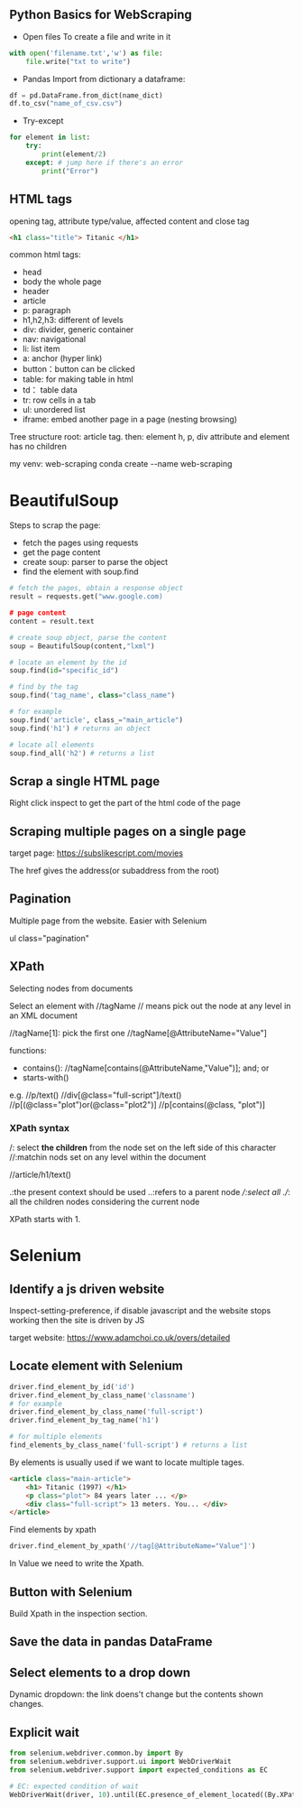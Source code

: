 ## Python Basics for WebScraping

- Open files
To create a file and write in it
```python
with open('filename.txt','w') as file:
    file.write("txt to write")
```
- Pandas
Import from dictionary a dataframe: 
```python
df = pd.DataFrame.from_dict(name_dict)
df.to_csv("name_of_csv.csv")
```

- Try-except
```python
for element in list:
    try:
        print(element/2)
    except: # jump here if there's an error
        print("Error")

```

## HTML tags
opening tag, attribute type/value, affected content and close tag
```html
<h1 class="title"> Titanic </h1>
```

common html tags:
- head
- body the whole page
- header
- article
- p: paragraph
- h1,h2,h3: different of levels
- div: divider, generic container
- nav: navigational
- li: list item
- a: anchor (hyper link)
- button：button can be clicked
- table: for making table in html
- td： table data
- tr: row cells in a tab
- ul: unordered list
- iframe: embed another page in a page (nesting browsing)

Tree structure
root: article tag.
then: element h, p, div
attribute and element has no children

my venv: web-scraping
conda create --name web-scraping

# BeautifulSoup

Steps to scrap the page:
- fetch the pages using requests
- get the page content
- create soup: parser to parse the object
- find the element with soup.find

```python
# fetch the pages, obtain a response object
result = requests.get("www.google.com)

# page content
content = result.text

# create soup object, parse the content
soup = BeautifulSoup(content,"lxml")

# locate an element by the id
soup.find(id="specific_id")

# find by the tag
soup.find('tag_name', class="class_name")

# for example
soup.find('article', class_="main_article")
soup.find('h1') # returns an object

# locate all elements
soup.find_all('h2') # returns a list

```

## Scrap a single HTML page

Right click inspect to get the part of the html code of the page

## Scraping multiple pages on a single page
target page: https://subslikescript.com/movies

The href gives the address(or subaddress from the root)

## Pagination
Multiple page from the website. Easier with Selenium

ul class="pagination"

## XPath
Selecting nodes from documents

Select an element with //tagName
// means pick out the node at any level in an XML document

//tagName[1]: pick the first one
//tagName[@AttributeName="Value"]

functions:
- contains(): //tagName[contains(@AttributeName,"Value")]; and; or
- starts-with()

e.g. //p/text()
//div[@class="full-script"]/text()
//p[(@class="plot")or(@class="plot2")]
//p[contains(@class, "plot")]

### XPath syntax

/: select **the children** from the node set on the left side of this character
//:matchin nods set on any level within the document

//article/h1/text()

.:the present context should be used
..:refers to a parent node
*/:select all
./*: all the children nodes considering the current node

XPath starts with 1.

# Selenium

## Identify a js driven website

Inspect-setting-preference, if disable javascript and the website stops working then the site is driven by JS

target website: https://www.adamchoi.co.uk/overs/detailed 

## Locate element with Selenium

```python
driver.find_element_by_id('id')
driver.find_element_by_class_name('classname')
# for example
driver.find_element_by_class_name('full-script')
driver.find_element_by_tag_name('h1')

# for multiple elements
find_elements_by_class_name('full-script') # returns a list
```

By elements is usually used if we want to locate multiple tages.

```html
<article class="main-article">
    <h1> Titanic (1997) </h1>
    <p class="plot"> 84 years later ... </p>
    <div class="full-script"> 13 meters. You... </div>
</article>
```

Find elements by xpath
```Python
driver.find_element_by_xpath('//tag[@AttributeName="Value"]')
```
In Value we need to write the Xpath.

## Button with Selenium

Build Xpath in the inspection section.

## Save the data in pandas DataFrame

## Select elements to a drop down
Dynamic dropdown: the link doens't change but the contents shown changes.

## Explicit wait
```Python
from selenium.webdriver.common.by import By
from selenium.webdriver.support.ui import WebDriverWait
from selenium.webdriver.support import expected_conditions as EC

# EC: expected condition of wait
WebDriverWait(driver, 10).until(EC.presence_of_element_located((By.XPath," ")))
```
